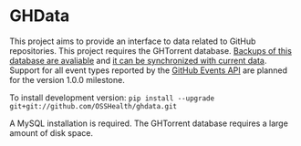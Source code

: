 # GHData

This project aims to provide an interface to data related to GitHub repositories. This project requires the GHTorrent database. [Backups of this database are avaliable](http://ghtorrent.org/downloads.html) and [it can be synchronized with current data](https://github.com/OSSHealth/ghtorrent-sync). Support for all event types reported by the [GitHub Events API](https://developer.github.com/v3/activity/events/) are planned for the version 1.0.0 milestone.

To install development version: `pip install --upgrade git+git://github.com/OSSHealth/ghdata.git`

A MySQL installation is required. The GHTorrent database requires a large amount of disk space.